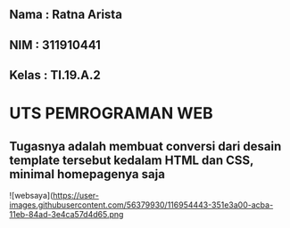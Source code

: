 ## Nama : Ratna Arista
## NIM  : 311910441
## Kelas : TI.19.A.2

# UTS PEMROGRAMAN WEB

## Tugasnya adalah membuat conversi dari desain template tersebut kedalam HTML dan CSS, minimal homepagenya saja

![websaya](https://user-images.githubusercontent.com/56379930/116954443-351e3a00-acba-11eb-84ad-3e4ca57d4d65.png
